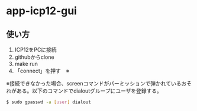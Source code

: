 # app-icp12-gui

## 使い方

1. ICP12をPCに接続
1. githubからclone
1. make run
1. 「connect」を押す　※

※接続できなかった場合、screenコマンドがパーミッションで弾かれているおそれがある。以下のコマンドでdialoutグループにユーザを登録する。  
```bash
$ sudo gpasswd -a [user] dialout
```
